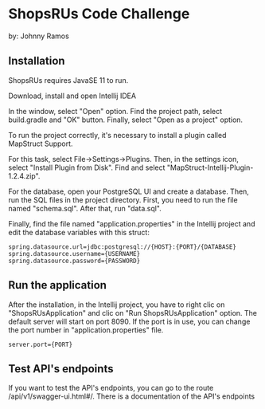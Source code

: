 # ShopsRUs Code Challenge
by: Johnny Ramos

## Installation
ShopsRUs requires JavaSE 11 to run.

Download, install and open Intellij IDEA

In the window, select "Open" option. Find the project path, select build.gradle and "OK" button. Finally, select "Open as a project" option.

To run the project correctly, it's necessary to install a plugin called MapStruct Support.

For this task, select File->Settings->Plugins. Then, in the settings icon, select "Install Plugin from Disk". Find and select "MapStruct-Intellij-Plugin-1.2.4.zip".

For the database, open your PostgreSQL UI and create a database. Then, run the SQL files in the project directory. First, you need to run the file named "schema.sql". After that, run "data.sql".

Finally, find the file named "application.properties" in the Intellij project and edit the database variables with this struct:

```
spring.datasource.url=jdbc:postgresql://{HOST}:{PORT}/{DATABASE}
spring.datasource.username={USERNAME}
spring.datasource.password={PASSWORD}
```

## Run the application

After the installation, in the Intellij project, you have to right clic on "ShopsRUsApplication" and clic on "Run ShopsRUsApplication" option. The default server will start on port 8090. If the port is in use, you can change the port number in "application.properties" file.
```
server.port={PORT}
```

## Test API's endpoints
If you want to test the API's endpoints, you can go to the route /api/v1/swagger-ui.html#/. There is a documentation of the API's endpoints